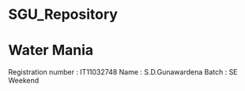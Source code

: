 SGU_Repository
==============
Water Mania
==============

Registration number : IT11032748
Name                : S.D.Gunawardena
Batch               :  SE Weekend
